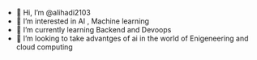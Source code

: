 - 👋 Hi, I’m @alihadi2103
- 👀 I’m interested in AI , Machine learning 
- 🌱 I’m currently learning Backend and Devoops
- 💞️ I’m looking to take advantges of ai in the world of Enigeneering and cloud computing 
  

<!---
alihadi2103/alihadi2103 is a ✨ special ✨ repository because its `README.md` (this file) appears on your GitHub profile.
You can click the Preview link to take a look at your changes.
--->
